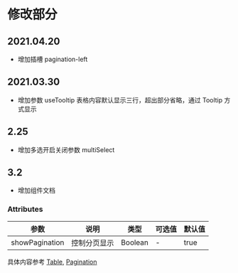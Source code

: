# 修改部分

## 2021.04.20

- 增加插槽 pagination-left

## 2021.03.30

- 增加参数 useTooltip 表格内容默认显示三行，超出部分省略，通过 Tooltip 方式显示

## 2.25

- 增加多选开启关闭参数 multiSelect

## 3.2

- 增加组件文档

### Attributes

| 参数 | 说明 | 类型 | 可选值 | 默认值 |
| -- | -- | -- | -- | -- |
| showPagination | 控制分页显示 | Boolean | - | true |

具体内容参考 [Table](https://element.eleme.cn/#/zh-CN/component/table), [Pagination](https://element.eleme.cn/#/zh-CN/component/pagination)